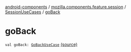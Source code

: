 [android-components](../../index.md) / [mozilla.components.feature.session](../index.md) / [SessionUseCases](index.md) / [goBack](./go-back.md)

# goBack

`val goBack: `[`GoBackUseCase`](-go-back-use-case/index.md) [(source)](https://github.com/mozilla-mobile/android-components/blob/master/components/feature/session/src/main/java/mozilla/components/feature/session/SessionUseCases.kt#L357)